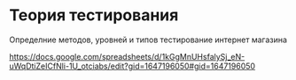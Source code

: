 # Теория тестирования

Определние методов, уровней и типов тестирование интернет магазина

https://docs.google.com/spreadsheets/d/1kGgMnUHsfalySj_eN-uWqDtiZeICfNli-1U_otciabs/edit?gid=1647196050#gid=1647196050
